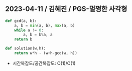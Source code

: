 ## 2023-04-11 / 김혜진 / PGS-멀쩡한 사각형

```python
def gcd(a, b):
    a, b = min(a, b), max(a, b)
    while a != 0:
        a, b = b%a, a
    return b

def solution(w,h):
    return w*h - (w+h-gcd(w, h))
```

- 시간복잡도/공간복잡도: O(1)/O(1)
